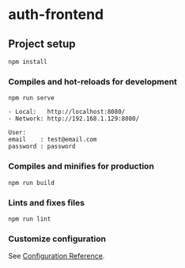 # auth-frontend

## Project setup
```
npm install
```

### Compiles and hot-reloads for development
```
npm run serve

- Local:   http://localhost:8080/ 
- Network: http://192.168.1.129:8080/

User:
email    : test@email.com
password : password
```

### Compiles and minifies for production
```
npm run build
```

### Lints and fixes files
```
npm run lint
```

### Customize configuration
See [Configuration Reference](https://cli.vuejs.org/config/).
